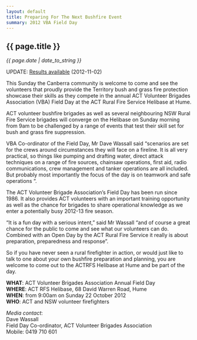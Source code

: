 ```yaml
---
layout: default
title: Preparing For The Next Bushfire Event
summary: 2012 VBA Field Day
---
```


## {{ page.title }}

*{{ page.date | date_to_string }}*

UPDATE: [Results available](/2012-VBA-Field-Day-Results.pdf) (2012-11-02)

This Sunday the Canberra community is welcome to come and see the volunteers that proudly provide the Territory bush and grass fire protection showcase their skills as they compete in the annual ACT Volunteer Brigades Association (VBA) Field Day at the ACT Rural Fire Service Helibase at Hume.

ACT volunteer bushfire brigades as well as several neighbouring NSW Rural Fire Service brigades will converge on the Helibase on Sunday morning from 9am to be challenged by a range of events that test their skill set for bush and grass fire suppression.

VBA Co-ordinator of the Field Day, Mr Dave Wassall said “scenarios are set for the crews around circumstances they will face on a fireline. It is all very practical, so things like pumping and drafting water, direct attack techniques on a range of fire sources, chainsaw operations, first aid, radio communications, crew management and tanker operations are all included. But probably most importantly the focus of the day is on teamwork and safe operations “.

 The ACT Volunteer Brigade Association’s Field Day has been run since 1986. It also provides ACT volunteers with an important training opportunity as well as the chance for brigades to share operational knowledge as we enter a potentially busy 2012-13 fire season.

“It is a fun day with a serious intent,” said Mr Wassall “and of course a great chance for the public to come and see what our volunteers can do. Combined with an Open Day by the ACT Rural Fire Service it really is about preparation, preparedness and response”.

So if you have never seen a rural firefighter in action, or would just like to talk to one about your own bushfire preparation and planning, you are welcome to come out to the ACTRFS Helibase at Hume and be part of the day.

**WHAT**: ACT Volunteer Brigades Association Annual Field Day<br />
**WHERE**: ACT RFS Helibase, 68 David Warren Road, Hume<br />
**WHEN**: from 9:00am on Sunday 22 October 2012<br />
**WHO**: ACT and NSW volunteer firefighters<br />

_Media contact_:<br />
Dave Wassall<br />
Field Day Co-ordinator, ACT Volunteer Brigades Association<br />
Mobile: 0419 710 601